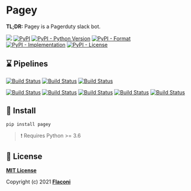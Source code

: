 # Pagey

**TL;DR:** Pagey is a Pagerduty slack bot.


[![](https://img.shields.io/badge/code%20style-black-000000.svg)](https://github.com/psf/black)
[![PyPI](https://img.shields.io/pypi/v/slackbot-pagey)](https://pypi.org/project/slackbot-pagey/)
[![PyPI - Python Version](https://img.shields.io/pypi/pyversions/slackbot-pagey)](https://pypi.org/project/slackbot-pagey/)
[![PyPI - Format](https://img.shields.io/pypi/format/slackbot-pagey)](https://pypi.org/project/slackbot-pagey/)
[![PyPI - Implementation](https://img.shields.io/pypi/implementation/slackbot-pagey)](https://pypi.org/project/slackbot-pagey/)
[![PyPI - License](https://img.shields.io/pypi/l/slackbot-pagey)](https://pypi.org/project/slackbot-pagey/)


## :hourglass: Pipelines

[![Build Status](https://github.com/Flaconi/slackbot-pagey/workflows/linting/badge.svg)](https://github.com/Flaconi/slackbot-pagey/actions?workflow=linting)
[![Build Status](https://github.com/Flaconi/slackbot-pagey/workflows/building/badge.svg)](https://github.com/Flaconi/slackbot-pagey/actions?workflow=building)
[![Build Status](https://github.com/Flaconi/slackbot-pagey/workflows/testing/badge.svg)](https://github.com/Flaconi/slackbot-pagey/actions?workflow=testing)

[![Build Status](https://github.com/Flaconi/slackbot-pagey/workflows/black/badge.svg)](https://github.com/Flaconi/slackbot-pagey/actions?workflow=black)
[![Build Status](https://github.com/Flaconi/slackbot-pagey/workflows/mypy/badge.svg)](https://github.com/Flaconi/slackbot-pagey/actions?workflow=mypy)
[![Build Status](https://github.com/Flaconi/slackbot-pagey/workflows/pylint/badge.svg)](https://github.com/Flaconi/slackbot-pagey/actions?workflow=pylint)
[![Build Status](https://github.com/Flaconi/slackbot-pagey/workflows/pycode/badge.svg)](https://github.com/Flaconi/slackbot-pagey/actions?workflow=pycode)
[![Build Status](https://github.com/Flaconi/slackbot-pagey/workflows/pydoc/badge.svg)](https://github.com/Flaconi/slackbot-pagey/actions?workflow=pydoc)



## :tada: Install
```bash
pip install pagey
```

> :exclamation: Requires Python >= 3.6




## :page_facing_up: License

**[MIT License](LICENSE.txt)**

Copyright (c) 2021 **[Flaconi](https://github.com/Flaconi)**
